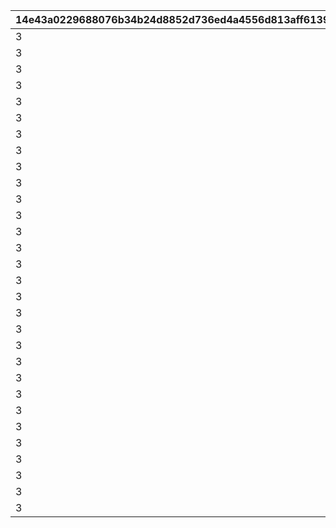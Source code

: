 |14e43a0229688076b34b24d8852d736ed4a4556d813aff6139ad46730074978e|f3593d869d042c1e0f485f2cd623e4268ab84d4449d5fc590346d1a80af714f0|c176b1039ec896ebdb214f3e6dedefae700a2088bc81127d27bd9e77805dfc52|5aa3d4af057347fcf37db2aea679ff9211f5bba82e6bf2e49f6ac9698c016127|c6071c15374b358fc501ce967482b7116d99d4c102b690514c3211067bde0fbc|2724b8e51d271c80078f6ccf1ac4d35172c80caa6e605402c24e879d668bbd8f|6561d4eb4ca3be299c1f1fe808563cc7f288c34ad29f4ff4150f6808027e17ea|
| --- | --- | --- | --- | --- | --- | --- |
|3|1|105|105|1|105|2|
|3|2|120|120|1|105|2|
|3|3|120|100|1|100|2|
|3|4|120|120|1|105|2|
|3|5|120|105|1|105|2|
|3|6|105|100|1|100|2|
|3|7|105|100|1|120|2|
|3|8|105|100|1|100|2|
|3|9|120|120|1|105|2|
|3|10|105|100|1|120|2|
|3|11|100|105|1|100|2|
|3|12|120|120|1|105|2|
|3|13|105|105|1|105|2|
|3|14|105|120|1|105|2|
|3|15|120|120|1|120|2|
|3|16|100|100|1|100|2|
|3|17|120|105|1|120|2|
|3|18|105|120|1|120|2|
|3|19|100|105|1|105|2|
|3|20|105|105|1|100|2|
|3|21|100|105|1|100|2|
|3|22|120|120|1|120|2|
|3|23|100|100|1|105|2|
|3|24|120|120|1|120|2|
|3|25|120|105|1|105|2|
|3|26|100|100|1|100|2|
|3|27|100|100|1|100|2|
|3|28|100|100|1|100|2|
|3|29|120|120|1|120|2|
|3|30|105|120|1|105|2|